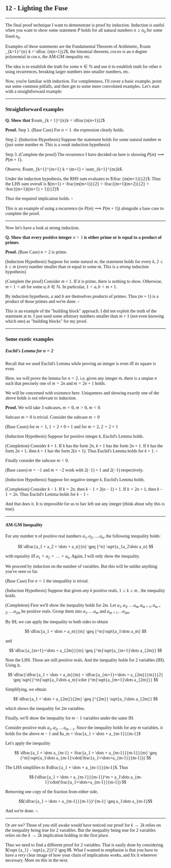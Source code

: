 <span style='font-family: Calibri serif;'>

## 12 - Lighting the Fuse

</span>

---

<span style='font-family: Bahnschrift;'>

The final proof technique I want to demonstrate is proof by induction. Induction is useful when you want to show some statement $P$ holds for all natural numbers $n \geq n_0$ for some fixed $n_0$.

Examples of these statements are the Fundamental Theorem of Arithmetic, $\sum _{k=1}^{n} k = \dfrac {n(n+1)}2$, the binomial theorem, $\cos nx$ is an $n$ degree polynomial in $\cos x$, the $\text{AM-GM}$ inequality etc.

The idea is to establish the truth for *some* $n \in \mathbb N$ and use it to establish truth for other $n$ using recurrences, breaking larger numbers into smaller numbers, etc.

Now, you're familiar with induction. For completeness, I'll cover a basic example, point out some common pitfalls, and then get to some more convoluted examples. Let's start with a straightforward example:

---

<span style='font-family: Calibri serif;'>

### Straightforward examples

</span>

**Q. Show that** $\sum_{k = 1}^{n}k = \dfrac{n(n+1)}2$

**Proof.** Step 1. (Base Case) For $n=1$. the expression clearly holds.

Step 2. (Induction Hypothesis) Suppose the statement holds for some natural number $m$ (just some number $m$. This is a *weak* induction hypothesis)

Step 3. (Complete the proof) The recurrence I have decided on here is showing $P(m) \implies P(m+1)$.

Observe, $\sum_{k=1}^{m+1} k = (m+1) + \sum_{k=1}^{m}k$.

Under the induction hypothesis, the RHS sum evaluates to $\frac {m(m+1)}{2}$. Thus the LHS sum overall is $(m+1) + \frac{m(m+1)}{2} = \frac{(m+1)(m+2)}{2} = \frac{(m+1)((m+1) + 1)}{2}$

Thus the required implication holds. $\square$

This is an example of using a recurrence (ie $P(m) \implies P(m+1)$) alongside a base case to complete the proof.

---

Now let's have a look at strong induction.

**Q. Show that every positive integer** $n > 1$ **is either prime or is equal to a product of primes**.

**Proof.** (Base Case) $n = 2$ is prime.

(Induction Hypothesis) Suppose for some natural $m$, the statement holds for every $k$, $2 \leq k \leq m$ (*every* number smaller than or equal to some m. This is a *strong* induction hypothesis)

(Complete the proof) Consider $m+1$. If it is prime, there is nothing to show. Otherwise, $m+1 = ab$ for some $a,b \in \mathbb N$. In particular, $1 < a, b < m + 1$.

By induction hypothesis, $a$ and $b$ are themselves products of primes. Thus $(m+1)$ is a product of those primes and we're done. $\square$

This is an example of the "building block" approach. I did not exploit the truth of the statement at $m$. I just used some arbitrary numbers smaller than $m+1$ (not even knowing which one) as "building blocks" for my proof.

---

<span style='font-family: Calibri serif;'>

### Some exotic examples

##### Euclid's Lemma for $n =2$

</span>

Recall that we used Euclid's Lemma while proving an integer is even iff its square is even.

Here, we will prove the lemma for $n = 2$. i.e, given any integer $m$, there is a unqiue $n$ such that precisely one of $m = 2n$ and $m = 2n+1$ holds.

We will be concerned with existence here. Uniqueness and showing exactly one of the above holds is not relevant to induction.

**Proof.** We will take 3 subcases, $m = 0$, $m > 0$, $m < 0$.

Subcase $m = 0$ is trivial. Consider the subcase $m > 0$

(Base Cases) for $m = 1$, $1 = 2 \times 0 + 1$ and for $m = 2$, $2 = 2\times 1$

(Induction Hypothesis) Suppose for positive integer $k$, Euclid's Lemma holds.

(Completion) Consider $k+1$. If $k$ has the form $2n$, $k + 1$ has the form $2n+1$. If $k$ has the form $2n + 1$, then $k + 1$ has the form $2(n+1)$. Thus Euclid's Lemma holds for $k+1$. $\square$

Finally consider the subcase $m < 0$.

(Base cases) $m = -1$ and $m = -2$ work with $2(-1) + 1$ and $2(-1)$ respectively.

(Induction Hypothesis) Suppose for negative integer $k$, Euclid's Lemma holds.

(Completion) Consider $k - 1$. If $k = 2n$, then $k - 1$ = $2(n-1) + 1$. If $k = 2n + 1$, then $k - 1 = 2n$. Thus Euclid's Lemma holds for $k-1$ $\square$

And that does it. It is impossible for us to hav left out any integer (think about why this is true).

---

<span style='font-family: Calibri serif;'>

#### AM-GM Inequality

</span>

For any number $n$ of positive real numbers $a_1, a_2, ..., a_n$, the following inequality holds:

$$
\dfrac{a_1 + a_2 + \dots + a_n}{n} \geq {^n} \sqrt{a_1a_2\dots a_n}
$$

with equiality iff $a_1 = a_2 = \dots = a_n$. Again, I will only show the inequality.

We proceed by induction on the number of variables. But this will be unlike anything you've seen so far.

(Base Case) For $n = 1$ the inequallity is trivial.

(Induction Hypothesis) Suppose that given *any* $k$ positive reals, $1 \leq k \leq m$ , the inequality holds.

(Completion) First we'll show the inequality holds for $2m$. Let $a_1, a_2, \dots a_m, a_{m+1}, a_{m+2}, \dots a_{2m}$ be positive reals. Group them into $a_1, \dots a_m$ and $a_{m+1} \dots a_{2m}$.

By IH, we can apply the inequality to both sides to obtain

$$
\dfrac{a_1 + \dots + a_m}{m} \geq {^m}\sqrt{a_1\dots a_m}
$$

and

$$
\dfrac{a_{m+1}+\dots + a_{2m}}{m} \geq {^m}\sqrt{a_{m+1}\dots a_{2m}}
$$

Note the LHS. Those are still positive reals. And the inequality holds for 2 variables (IH). Using it,

$$
\dfrac{\dfrac{a_1 + \dots + a_m}{m} + \dfrac{a_{m+1}+\dots + a_{2m}}{m}}{2} \geq \sqrt{{^m}\sqrt{a_1\dots a_m}\cdot {^m}\sqrt{a_{m+1}\dots a_{2m}}}
$$

Simplifying, we obtain

$$
\dfrac{a_1 + \dots + a_{2m}}{2m} \geq {^{2m}} \sqrt{a_1\dots a_{2m}}
$$

which shows the inequality for $2m$ variables.

Finally, we'll show the inequality for $m-1$ variables under the same IH.

Consider positive reals $a_1, a_2, \dots a_{m-1}$. Since the inequality holds for *any* $m$ variables, it holds for the above $m-1$ and $a_m = \frac{a_1 + \dots + a_{m-1}}{m-1}$

Let's apply the inequality

$$
\dfrac{a_1 + \dots a_{m-1} + \frac{a_1 + \dots + a_{m-1}}{m-1}}{m} \geq {^m}\sqrt{a_1\dots a_{m-1}\cdot(\frac{a_1+\dots+a_{m-1}}{m-1})}
$$

The LHS simplifies to $\dfrac{a_1 + \dots + a_{m-1}}{m-1}$. Thus 

$$
(\dfrac{a_1 + \dots + a_{m-1}}{m-1})^m = a_1\dots a_{m-1}\cdot(\frac{a_1+\dots+a_{m-1}}{m-1})
$$

Removing one copy of the fraction from either side,

$$(\dfrac{a_1 + \dots + a_{m-1}}{m-1})^{m-1} \geq a_1\dots a_{m-1}$$

And we're done. $\square$.

---

Or are we? Those of you still awake would have noticed our proof for $k \rightarrow 2k$ relies on the inequality being true for $2$ variables. But the inequality being true for $2$ variables relies on the $k \rightarrow 2k$ implication holding in the first place.

Thus we need to find a different proof for $2$ variables. That is easily done by considering $(\sqrt {a_1} - \sqrt{a_2})^2 \geq 0$. What I wanted to emphasise is that you have to have a *very* clear image of how your chain of implications works, and fix it wherever necessary. More on this in the next.


</span>
